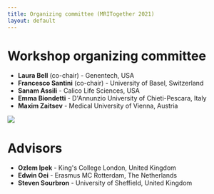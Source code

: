 ```yaml
--- 
title: Organizing committee (MRITogether 2021)
layout: default
--- 
```

# Workshop organizing committee
* **Laura Bell** (co-chair) - Genentech, USA
* **Francesco Santini** (co-chair) - University of Basel, Switzerland
* **Sanam Assili** - Calico Life Sciences, USA
* **Emma Biondetti** - D'Annunzio University of Chieti-Pescara, Italy
* **Maxim Zaitsev** - Medical University of Vienna, Austria

<img src="/images/committee.jpg" style="max-width: 100%;"/>

# Advisors
* **Ozlem Ipek** - King's College London, United Kingdom
* **Edwin Oei** - Erasmus MC Rotterdam, The Netherlands
* **Steven Sourbron** - University of Sheffield, United Kingdom
